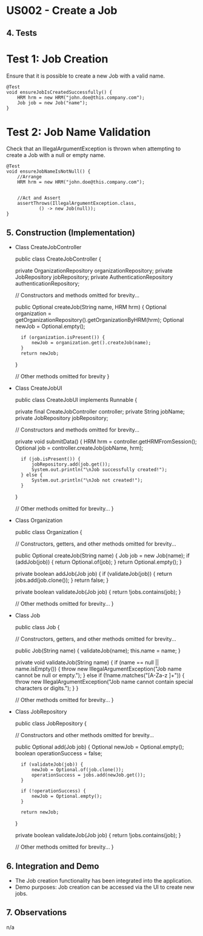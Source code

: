 # US002 - Create a Job

## 4. Tests

# Test 1: Job Creation

Ensure that it is possible to create a new Job with a valid name.

    @Test
    void ensureJobIsCreatedSuccessfully() {
        HRM hrm = new HRM("john.doe@this.company.com");
        Job job = new Job("name");
    }

# Test 2: Job Name Validation

Check that an IllegalArgumentException is thrown when attempting to create a Job with a null or empty name.

    @Test
    void ensureJobNameIsNotNull() {
        //Arrange
        HRM hrm = new HRM("john.doe@this.company.com");


        //Act and Assert
        assertThrows(IllegalArgumentException.class,
                () -> new Job(null));
    }

## 5. Construction (Implementation)
* Class CreateJobController


    public class CreateJobController {

    private OrganizationRepository organizationRepository;
    private JobRepository jobRepository;
    private AuthenticationRepository authenticationRepository;

    // Constructors and methods omitted for brevity...

    public Optional<Job> createJob(String name, HRM hrm) {
        Optional<Organization> organization = getOrganizationRepository().getOrganizationByHRM(hrm);
        Optional<Job> newJob = Optional.empty();

        if (organization.isPresent()) {
            newJob = organization.get().createJob(name);
        }
        return newJob;
    }

    // Other methods omitted for brevity
    }

* Class CreateJobUI


    public class CreateJobUI implements Runnable {

    private final CreateJobController controller;
    private String jobName;
    private JobRepository jobRepository;

    // Constructors and methods omitted for brevity...

    private void submitData() {
        HRM hrm = controller.getHRMFromSession();
        Optional<Job> job = controller.createJob(jobName, hrm);

        if (job.isPresent()) {
            jobRepository.add(job.get());
            System.out.println("\nJob successfully created!");
        } else {
            System.out.println("\nJob not created!");
        }
    }

    // Other methods omitted for brevity...
    }

* Class Organization



    public class Organization {

    // Constructors, getters, and other methods omitted for brevity...

    public Optional<Job> createJob(String name) {
        Job job = new Job(name);
        if (addJob(job)) {
            return Optional.of(job);
        }
        return Optional.empty();
    }

    private boolean addJob(Job job) {
        if (validateJob(job)) {
            return jobs.add(job.clone());
        }
        return false;
    }

    private boolean validateJob(Job job) {
        return !jobs.contains(job);
    }

    // Other methods omitted for brevity...
    }

* Class Job


    public class Job {

    // Constructors, getters, and other methods omitted for brevity...

    public Job(String name) {
        validateJob(name);
        this.name = name;
    }

    private void validateJob(String name) {
        if (name == null || name.isEmpty()) {
            throw new IllegalArgumentException("Job name cannot be null or empty.");
        } else if (!name.matches("[A-Za-z ]+")) {
            throw new IllegalArgumentException("Job name cannot contain special characters or digits.");
        }
    }

    // Other methods omitted for brevity...
    }

* Class JobRepository


    public class JobRepository {

    // Constructors and other methods omitted for brevity...

    public Optional<Job> add(Job job) {
        Optional<Job> newJob = Optional.empty();
        boolean operationSuccess = false;

        if (validateJob(job)) {
            newJob = Optional.of(job.clone());
            operationSuccess = jobs.add(newJob.get());
        }

        if (!operationSuccess) {
            newJob = Optional.empty();
        }

        return newJob;
    }

    private boolean validateJob(Job job) {
        return !jobs.contains(job);
    }

    // Other methods omitted for brevity...
    }

## 6. Integration and Demo

* The Job creation functionality has been integrated into the application.
* Demo purposes: Job creation can be accessed via the UI to create new jobs.

## 7. Observations

n/a